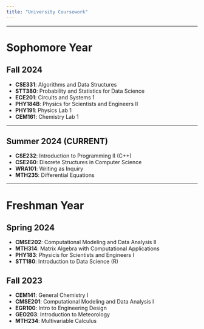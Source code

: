 ```yaml
---
title: "University Coursework"
---
```


---

# Sophomore Year

## Fall 2024

* **CSE331**: Algorithms and Data Structures
* **STT380**: Probability and Statistics for Data Science
* **ECE201**: Circuits and Systems 1
* **PHY184B**: Physics for Scientists and Engineers II
* **PHY191**: Physics Lab 1
* **CEM161**: Chemistry Lab 1

---

## Summer 2024 (CURRENT)

* **CSE232**: Introduction to Programming II (C++)
* **CSE260**: Discrete Structures in Computer Science
* **WRA101**: Writing as Inquiry
* **MTH235**: Differential Equations

---

# Freshman Year

## Spring 2024

* **CMSE202**: Computational Modeling and Data Analysis II
* **MTH314**: Matrix Algebra with Computational Applications
* **PHY183**: Physicis for Scientists and Engineers I
* **STT180**: Introduction to Data Science (R)

## Fall 2023

* **CEM141**: General Chemistry I
* **CMSE201**: Computational Modeling and Data Analysis I
* **EGR100**: Intro to Engineering Design
* **GEO203**: Introduction to Meteorology
* **MTH234**: Multivariable Calculus
